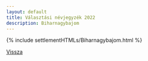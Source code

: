 ```yaml
---
layout: default
title: Választási névjegyzék 2022
description: Biharnagybajom
---
```


{% include settlementHTMLs/Biharnagybajom.html %}

[Vissza](./)